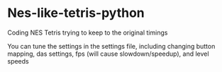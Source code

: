 # Nes-like-tetris-python
Coding NES Tetris trying to keep to the original timings

You can tune the settings in the settings file, including changing button mapping, das settings, fps (will cause slowdown/speedup), 
and level speeds
